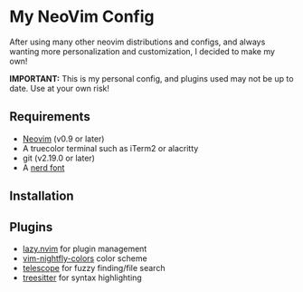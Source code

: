 
# My NeoVim Config

After using many other neovim distributions and configs, and always wanting more personalization and customization, I decided to make my own!

**IMPORTANT:** This is my personal config, and plugins used may not be up to date. Use at your own risk!

## Requirements

- [Neovim](https://github.com/neovim/neovim) (v0.9 or later)
- A truecolor terminal such as iTerm2 or alacritty
- git (v2.19.0 or later)
- A [nerd font](https://www.nerdfonts.com)

## Installation

## Plugins

- [lazy.nvim](https://github.com/folke/lazy.nvim) for plugin management
- [vim-nightfly-colors](https://github.com/bluz71/vim-nightfly-colors) color scheme
- [telescope](https://github.com/nvim-telescope/telescope.nvim) for fuzzy finding/file search
- [treesitter](https://github.com/nvim-treesitter/nvim-treesitter?tab=readme-ov-file#quickstart) for syntax highlighting
